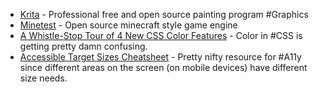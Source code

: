 - [Krita](https://krita.org/en/) - Professional free and open source painting program #Graphics
- [Minetest](https://www.minetest.net/) - Open source minecraft style game engine
- [A Whistle-Stop Tour of 4 New CSS Color Features](https://css-tricks.com/new-css-color-features-preview/) - Color in #CSS is getting pretty damn confusing.
- [Accessible Target Sizes Cheatsheet](https://www.smashingmagazine.com/2023/04/accessible-tap-target-sizes-rage-taps-clicks/) - Pretty nifty resource for #A11y since different areas on the screen (on mobile devices) have different size needs.